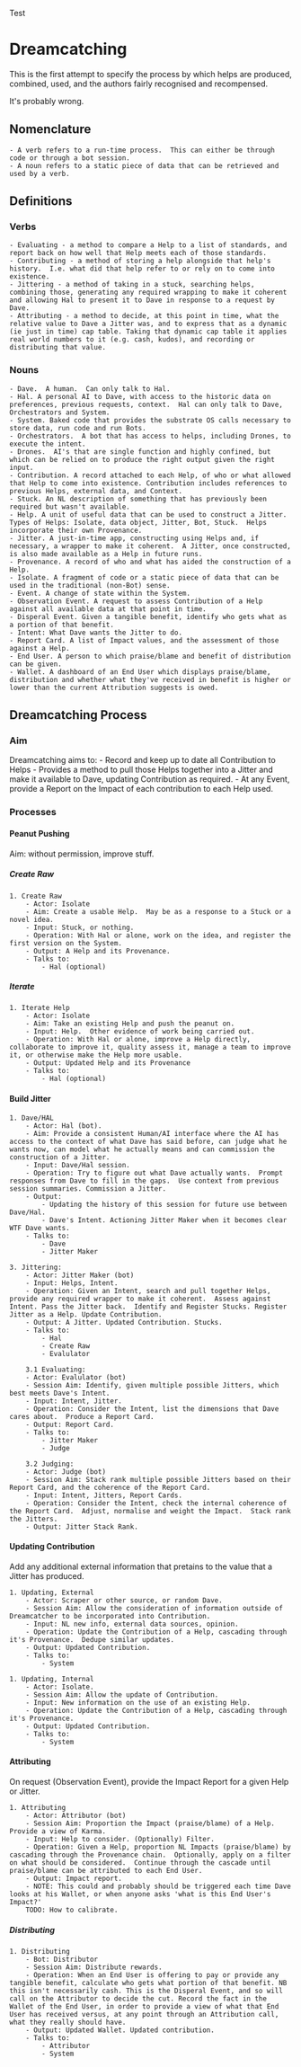 Test 
# Dreamcatching

This is the first attempt to specify the process by which helps are produced, combined, used, and the authors fairly recognised and recompensed. 

It's probably wrong.

## Nomenclature 

    - A verb refers to a run-time process.  This can either be through code or through a bot session.
    - A noun refers to a static piece of data that can be retrieved and used by a verb.

## Definitions

### Verbs

    - Evaluating - a method to compare a Help to a list of standards, and report back on how well that Help meets each of those standards.
    - Contributing - a method of storing a help alongside that help's history.  I.e. what did that help refer to or rely on to come into existence. 
    - Jittering - a method of taking in a stuck, searching helps, combining those, generating any required wrapping to make it coherent and allowing Hal to present it to Dave in response to a request by Dave.
    - Attributing - a method to decide, at this point in time, what the relative value to Dave a Jitter was, and to express that as a dynamic (ie just in time) cap table. Taking that dynamic cap table it applies  real world numbers to it (e.g. cash, kudos), and recording or distributing that value.

### Nouns

    - Dave.  A human.  Can only talk to Hal.
    - Hal. A personal AI to Dave, with access to the historic data on preferences, previous requests, context.  Hal can only talk to Dave,  Orchestrators and System.
    - System. Baked code that provides the substrate OS calls necessary to store data, run code and run Bots.
    - Orchestrators.  A bot that has access to helps, including Drones, to execute the intent.
    - Drones.  AI's that are single function and highly confined, but which can be relied on to produce the right output given the right input.
    - Contribution. A record attached to each Help, of who or what allowed that Help to come into existence. Contribution includes references to previous Helps, external data, and Context.
    - Stuck. An NL description of something that has previously been required but wasn't available.
    - Help. A unit of useful data that can be used to construct a Jitter. Types of Helps: Isolate, data object, Jitter, Bot, Stuck.  Helps incorporate their own Provenance.
    - Jitter. A just-in-time app, constructing using Helps and, if necessary, a wrapper to make it coherent.  A Jitter, once constructed, is also made available as a Help in future runs.
    - Provenance. A record of who and what has aided the construction of a Help.
    - Isolate. A fragment of code or a static piece of data that can be used in the traditional (non-Bot) sense. 
    - Event. A change of state within the System.
    - Observation Event. A request to assess Contribution of a Help against all available data at that point in time.
    - Disperal Event. Given a tangible benefit, identify who gets what as a portion of that benefit.
    - Intent: What Dave wants the Jitter to do.
    - Report Card. A list of Impact values, and the assessment of those against a Help.
    - End User. A person to which praise/blame and benefit of distribution can be given.
    - Wallet. A dashboard of an End User which displays praise/blame, distribution and whether what they've received in benefit is higher or lower than the current Attribution suggests is owed.


## Dreamcatching Process

### Aim

Dreamcatching aims to:
    - Record and keep up to date all Contribution to Helps
    - Provides a method to pull those Helps together into a Jitter and make it available to Dave, updating Contribution as required.
    - At any Event, provide a Report on the Impact of each contribution to each Help used.

### Processes

#### Peanut Pushing

Aim: without permission, improve stuff.

##### Create Raw
    
    1. Create Raw
        - Actor: Isolate
        - Aim: Create a usable Help.  May be as a response to a Stuck or a novel idea.
        - Input: Stuck, or nothing.
        - Operation: With Hal or alone, work on the idea, and register the first version on the System.
        - Output: A Help and its Provenance. 
        - Talks to:
            - Hal (optional) 

##### Iterate

    1. Iterate Help
        - Actor: Isolate
        - Aim: Take an existing Help and push the peanut on.
        - Input: Help.  Other evidence of work being carried out.
        - Operation: With Hal or alone, improve a Help directly, collaborate to improve it, quality assess it, manage a team to improve it, or otherwise make the Help more usable.  
        - Output: Updated Help and its Provenance
        - Talks to:
            - Hal (optional) 

#### Build Jitter

    1. Dave/HAL
        - Actor: Hal (bot).
        - Aim: Provide a consistent Human/AI interface where the AI has access to the context of what Dave has said before, can judge what he wants now, can model what he actually means and can commission the construction of a Jitter.
        - Input: Dave/Hal session. 
        - Operation: Try to figure out what Dave actually wants.  Prompt responses from Dave to fill in the gaps.  Use context from previous session summaries. Commission a Jitter. 
        - Output: 
            - Updating the history of this session for future use between Dave/Hal.
            - Dave's Intent. Actioning Jitter Maker when it becomes clear WTF Dave wants.
        - Talks to:
            - Dave
            - Jitter Maker

    3. Jittering:
        - Actor: Jitter Maker (bot)
        - Input: Helps, Intent.
        - Operation: Given an Intent, search and pull together Helps, provide any required wrapper to make it coherent.  Assess against Intent. Pass the Jitter back.  Identify and Register Stucks. Register Jitter as a Help. Update Contribution.
        - Output: A Jitter. Updated Contribution. Stucks. 
        - Talks to:
            - Hal
            - Create Raw
            - Evalulator

        3.1 Evaluating:
        - Actor: Evalulator (bot)
        - Session Aim: Identify, given multiple possible Jitters, which best meets Dave's Intent.
        - Input: Intent, Jitter.
        - Operation: Consider the Intent, list the dimensions that Dave cares about.  Produce a Report Card.
        - Output: Report Card.
        - Talks to:
            - Jitter Maker
            - Judge

        3.2 Judging:
        - Actor: Judge (bot)
        - Session Aim: Stack rank multiple possible Jitters based on their Report Card, and the coherence of the Report Card.
        - Input: Intent, Jitters, Report Cards.
        - Operation: Consider the Intent, check the internal coherence of the Report Card.  Adjust, normalise and weight the Impact.  Stack rank the Jitters.
        - Output: Jitter Stack Rank.

#### Updating Contribution

Add any additional external information that pretains to the value that a Jitter has produced.

    1. Updating, External
        - Actor: Scraper or other source, or random Dave.
        - Session Aim: Allow the consideration of information outside of Dreamcatcher to be incorporated into Contribution.
        - Input: NL new info, external data sources, opinion.
        - Operation: Update the Contribution of a Help, cascading through it's Provenance.  Dedupe similar updates.
        - Output: Updated Contribution.
        - Talks to:
            - System

    1. Updating, Internal
        - Actor: Isolate. 
        - Session Aim: Allow the update of Contribution.
        - Input: New information on the use of an existing Help.
        - Operation: Update the Contribution of a Help, cascading through it's Provenance.
        - Output: Updated Contribution.
        - Talks to:
            - System

#### Attributing

On request (Observation Event), provide the Impact Report for a given Help or Jitter.

    1. Attributing
        - Actor: Attributor (bot)
        - Session Aim: Proportion the Impact (praise/blame) of a Help.  Provide a view of Karma.
        - Input: Help to consider. (Optionally) Filter.
        - Operation: Given a Help, proportion NL Impacts (praise/blame) by cascading through the Provenance chain.  Optionally, apply on a filter on what should be considered.  Continue through the cascade until praise/blame can be attributed to each End User.
        - Output: Impact report.
        - NOTE: This could and probably should be triggered each time Dave looks at his Wallet, or when anyone asks 'what is this End User's Impact?'
        TODO: How to calibrate.

##### Distributing

    1. Distributing
        - Bot: Distributor
        - Session Aim: Distribute rewards.
        - Operation: When an End User is offering to pay or provide any tangible benefit, calculate who gets what portion of that benefit. NB this isn't necessarily cash. This is the Disperal Event, and so will call on the Attributor to decide the cut. Record the fact in the Wallet of the End User, in order to provide a view of what that End User has received versus, at any point through an Attribution call, what they really should have.
        - Output: Updated Wallet. Updated contribution.
        - Talks to:
            - Attributor
            - System

